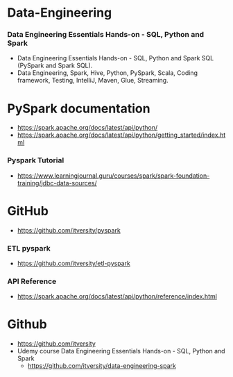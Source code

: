 # Data-Engineering

### Data Engineering Essentials Hands-on - SQL, Python and Spark

* Data Engineering Essentials Hands-on - SQL, Python and Spark SQL (PySpark and Spark SQL). 
* Data Engineering, Spark, Hive, Python, PySpark, Scala, Coding framework, Testing, IntelliJ, Maven, Glue, Streaming.


# PySpark documentation

* https://spark.apache.org/docs/latest/api/python/
* https://spark.apache.org/docs/latest/api/python/getting_started/index.html

### Pyspark Tutorial

* https://www.learningjournal.guru/courses/spark/spark-foundation-training/jdbc-data-sources/

# GitHub

* https://github.com/itversity/pyspark

### ETL pyspark

* https://github.com/itversity/etl-pyspark

### API Reference

* https://spark.apache.org/docs/latest/api/python/reference/index.html

# Github

* https://github.com/itversity
* Udemy course Data Engineering Essentials Hands-on - SQL, Python and Spark
  - https://github.com/itversity/data-engineering-spark
